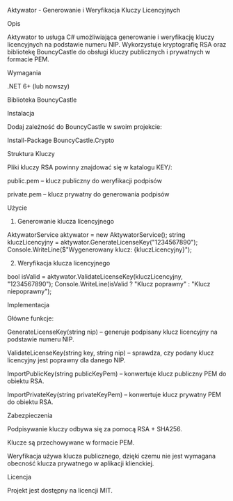 Aktywator - Generowanie i Weryfikacja Kluczy Licencyjnych

Opis

Aktywator to usługa C# umożliwiająca generowanie i weryfikację kluczy licencyjnych na podstawie numeru NIP. Wykorzystuje kryptografię RSA oraz bibliotekę BouncyCastle do obsługi kluczy publicznych i prywatnych w formacie PEM.

Wymagania

.NET 6+ (lub nowszy)

Biblioteka BouncyCastle

Instalacja

Dodaj zależność do BouncyCastle w swoim projekcie:

Install-Package BouncyCastle.Crypto

Struktura Kluczy

Pliki kluczy RSA powinny znajdować się w katalogu KEY/:

public.pem – klucz publiczny do weryfikacji podpisów

private.pem – klucz prywatny do generowania podpisów

Użycie

1. Generowanie klucza licencyjnego

AktywatorService aktywator = new AktywatorService();
string kluczLicencyjny = aktywator.GenerateLicenseKey("1234567890");
Console.WriteLine($"Wygenerowany klucz: {kluczLicencyjny}");

2. Weryfikacja klucza licencyjnego

bool isValid = aktywator.ValidateLicenseKey(kluczLicencyjny, "1234567890");
Console.WriteLine(isValid ? "Klucz poprawny" : "Klucz niepoprawny");

Implementacja

Główne funkcje:

GenerateLicenseKey(string nip) – generuje podpisany klucz licencyjny na podstawie numeru NIP.

ValidateLicenseKey(string key, string nip) – sprawdza, czy podany klucz licencyjny jest poprawny dla danego NIP.

ImportPublicKey(string publicKeyPem) – konwertuje klucz publiczny PEM do obiektu RSA.

ImportPrivateKey(string privateKeyPem) – konwertuje klucz prywatny PEM do obiektu RSA.

Zabezpieczenia

Podpisywanie kluczy odbywa się za pomocą RSA + SHA256.

Klucze są przechowywane w formacie PEM.

Weryfikacja używa klucza publicznego, dzięki czemu nie jest wymagana obecność klucza prywatnego w aplikacji klienckiej.

Licencja

Projekt jest dostępny na licencji MIT.
